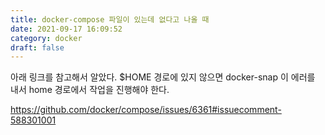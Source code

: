 ```yaml
---
title: docker-compose 파일이 있는데 없다고 나올 때
date: 2021-09-17 16:09:52
category: docker
draft: false
---
```


아래 링크를 참고해서 알았다. \$HOME 경로에 있지 않으면 docker-snap 이 에러를 내서 home 경로에서 작업을 진행해야 한다.

https://github.com/docker/compose/issues/6361#issuecomment-588301001
